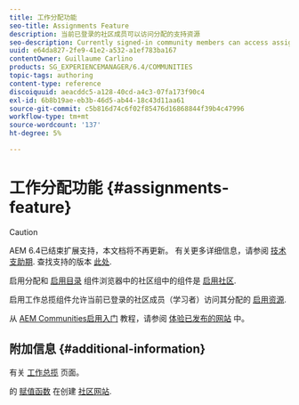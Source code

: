 ```yaml
---
title: 工作分配功能
seo-title: Assignments Feature
description: 当前已登录的社区成员可以访问分配的支持资源
seo-description: Currently signed-in community members can access assigned enablement resources
uuid: e64da827-2fe9-41e2-a532-a1ef783ba167
contentOwner: Guillaume Carlino
products: SG_EXPERIENCEMANAGER/6.4/COMMUNITIES
topic-tags: authoring
content-type: reference
discoiquuid: aeacddc5-a128-40cd-a4c3-07fa173f90c4
exl-id: 6b8b19ae-eb3b-46d5-ab44-18c43d11aa61
source-git-commit: c5b816d74c6f02f85476d16868844f39b4c47996
workflow-type: tm+mt
source-wordcount: '137'
ht-degree: 5%

---
```


# 工作分配功能 {#assignments-feature}

>[!CAUTION]
>
>AEM 6.4已结束扩展支持，本文档将不再更新。 有关更多详细信息，请参阅 [技术支助期](https://helpx.adobe.com/cn/support/programs/eol-matrix.html). 查找支持的版本 [此处](https://experienceleague.adobe.com/docs/).

启用分配和 [启用目录](catalog.md) 组件浏览器中的社区组中的组件是 [启用社区](overview.md#enablement-community).

启用工作总揽组件允许当前已登录的社区成员（学习者）访问其分配的 [启用资源](resources.md).

从 [AEM Communities启用入门](getting-started-enablement.md) 教程，请参阅 [体验已发布的网站](enablement-published-site.md) 中。

## 附加信息 {#additional-information}

有关 [工作总揽](essentials-assignments.md) 页面。

的 [赋值函数](functions.md#assignments-function) 在创建 [社区网站](sites-console.md).
